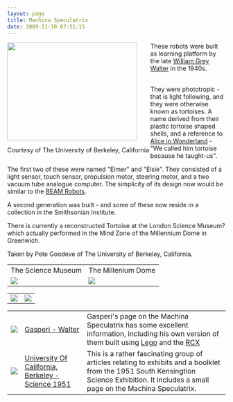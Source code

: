 ```yaml
---
layout: page
title: Machina Speculatrix
date: 2009-11-10 07:51:15
---
```

<div style=" width: 330; float: left;"><img class="img-responsive" height="225" src="image52" width="300"/>
Courtesy of The University of Berkeley, California   </div>These robots were built as learning platform by the late <a class="wiki" href="/wiki/william_grey_walter.html" title="William Grey Walter">William Grey Walter</a> in the 1940s.
<p>
<br/>They were phototropic - that is light following, and they were otherwise known as tortoises. A name derived from their plastic tortoise shaped shells, and a reference to <a  href="http://www.amazon.co.uk/exec/obidos/ASIN/1552977544/orionrobots-21" rel="external" target="_blank">Alice in Wonderland</a> - "We called him tortoise because he taught-us".
</p>
<p>The first two of these were named "Elmer" and "Elsie". They consisted of a light sensor, touch sensor, propulsion motor, steering motor, and a two vacuum tube analogue computer. The simplicity of its design now would be similar to the <a class="wiki" href="/wiki/beam_robots.html" title="Biology, Electronics, Aesthetics and Mechanics">BEAM Robots</a>.
</p>
<p>A second generation was built - and some of these now reside in a collection in the Smithsonian Institute.
</p>
<p>There is currently a reconstructed Tortoise at the London Science Museum<a class="wiki wikinew for-review" title="Create page: London Science Museum">?</a> which actually performed in the Mind Zone of the Millennium Dome in Greenwich.
</p>
<p>Taken by Pete Goodeve of The University of Berkeley, California.
</p>
<table class="wikitable"><tr><td class="wikicell">The Science Museum</td><td class="wikicell">The Millenium Dome</td></tr><tr><td class="wikicell"> <a class="internal" href="browseimage135"> <img class="img-responsive" src="image135&amp;thumb=1"/> </a> </td><td class="wikicell"> <a class="internal" href="browseimage136"> <img class="img-responsive" src="image136&amp;thumb=1"/> </a> </td></tr></table>
<p>
</p>
<table class="wikitable"><tr><td class="wikicell"> <a class="internal" href="browseimage53"> <img class="img-responsive" src="image53&amp;thumb=1"/> </a> </td><td class="wikicell"> <a class="internal" href="browseimage54"> <img class="img-responsive" src="image54&amp;thumb=1"/> </a> </td></tr></table>
<p>
</p>
<table class="normal" id="fancytable_1"> <tr> <td class="odd"> <a class="internal" href="http://www.plazaearth.com/usr/gasperi/walter.htm" target="_blank"> <img class="img-responsive" src="image133&amp;thumb=1"/> </a> </td> <td class="odd"> <a  href="http://www.plazaearth.com/usr/gasperi/walter.htm" rel="external" target="_blank">Gasperi - Walter</a> </td> <td class="odd"> Gasperi's page on the Machina Speculatrix has some excellent information, including his own version of them built using <a class="wiki" href="/wiki/lego.html" title="The best known construction toy">Lego</a> and the <a class="wiki" href="/wiki/lego_rcx.html" title="The Lego RCX">RCX</a></td> </tr> <tr> <td class="even"> <a class="internal" href="http://jwgibbs.cchem.berkeley.edu/science1951/speculatrix.html" target="_blank"> <img class="img-responsive" src="image134&amp;thumb=1"/> </a> </td> <td class="even"> <a  href="http://jwgibbs.cchem.berkeley.edu/science1951" rel="external" target="_blank">University Of California, Berkeley - Science 1951</a> </td> <td class="even"> This is a rather fascinating group of articles relating to exhibits and a boolklet from the 1951 South Kensingtion Science Exhibition. It includes a small page on the Machina Speculatrix.</td> </tr> </table>
